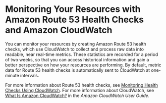 # Monitoring Your Resources with Amazon Route 53 Health Checks and Amazon CloudWatch<a name="monitoring-cloudwatch"></a>

You can monitor your resources by creating Amazon Route 53 health checks, which use CloudWatch to collect and process raw data into readable, near real\-time metrics\. These statistics are recorded for a period of two weeks, so that you can access historical information and gain a better perspective on how your resources are performing\. By default, metric data for Route 53 health checks is automatically sent to CloudWatch at one\-minute intervals\.

For more information about Route 53 health checks, see [Monitoring Health Checks Using CloudWatch](monitoring-health-checks.md)\. For more information about CloudWatch, see [What Is Amazon CloudWatch?](http://docs.aws.amazon.com/AmazonCloudWatch/latest/DeveloperGuide/WhatIsCloudWatch.html) in the *Amazon CloudWatch User Guide*\.